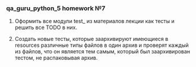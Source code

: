 ###       qa_guru_python_5 homework №7

1. Оформить все модули test_ из материалов лекции как тесты и решить все TODO в них.

2. Создать новые тесты, которые заархивируют имеющиеся в resources различные типы файлов в один архив и проверят каждый из файлов,
что он является тем самым, который был заархивирован тестом, не распаковывая архив.
